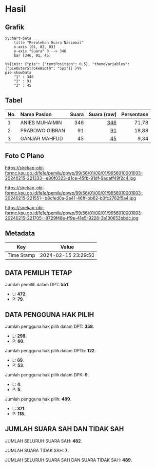 # Hasil

## Grafik

```mermaid
xychart-beta
    title "Perolehan Suara Nasional"
    x-axis [01, 02, 03]
    y-axis "Suara" 0 --> 346
    bar [346, 91, 45]
```

```mermaid
%%{init: {"pie": {"textPosition": 0.5}, "themeVariables": {"pieOuterStrokeWidth": "5px"}} }%%
pie showData
    "1" : 346
    "2" : 91
    "3" : 45
```

## Tabel

| No. | Nama Paslon    | Suara | Suara (raw) | Persentase |
|:--- |:-------------- | -----:| -----------:| ----------:|
| 1   | ANIES MUHAIMIN | 346   | [346][p-1]  | 71,78      |
| 2   | PRABOWO GIBRAN | 91    | [91][p-2]   | 18,88      |
| 3   | GANJAR MAHFUD  | 45    | [45][p-3]   | 9,34       |


[p-1]: https://github.com/gigit-pemilu/pemilu-2024/blob/main/pilpres/hitung-suara/sub/99-luar-negeri/sub/56-kairo-mesir/sub/01-kairo-mesir/sub/0001-kairo-mesir/sub/003-tps-002/sub/paslon-1.txt
[p-2]: https://github.com/gigit-pemilu/pemilu-2024/blob/main/pilpres/hitung-suara/sub/99-luar-negeri/sub/56-kairo-mesir/sub/01-kairo-mesir/sub/0001-kairo-mesir/sub/003-tps-002/sub/paslon-2.txt
[p-3]: https://github.com/gigit-pemilu/pemilu-2024/blob/main/pilpres/hitung-suara/sub/99-luar-negeri/sub/56-kairo-mesir/sub/01-kairo-mesir/sub/0001-kairo-mesir/sub/003-tps-002/sub/paslon-3.txt

## Foto C Plano

https://sirekap-obj-formc.kpu.go.id/fe1e/pemilu/ppwp/99/56/01/00/01/9956010001003-20240215-221333--e80f0323-d1ce-45fb-91df-9adaff49f2c4.jpg

https://sirekap-obj-formc.kpu.go.id/fe1e/pemilu/ppwp/99/56/01/00/01/9956010001003-20240215-221551--b8cfed0a-2a41-46ff-bb62-b0fc2762f5a4.jpg

https://sirekap-obj-formc.kpu.go.id/fe1e/pemilu/ppwp/99/56/01/00/01/9956010001003-20240215-221705--8729f48e-ff9e-41e5-9228-3a130653bbdc.jpg


## Metadata

| Key        | Value               |
| ---------- | ------------------- |
| Time Stamp | 2024-02-15 23:29:50 |


## DATA PEMILIH TETAP

Jumlah pemilih dalam DPT: **551**.
 * L: **472**.
 * P: **79**.

## DATA PENGGUNA HAK PILIH

Jumlah pengguna hak pilih dalam DPT: **358**.
 * L: **298**.
 * P: **60**.

Jumlah pengguna hak pilih dalam DPTb: **122**.
 * L: **69**.
 * P: **53**.

Jumlah pengguna hak pilih dalam DPK: **9**.
 * L: **4**.
 * P: **5**.

Jumlah pengguna hak pilih: **489**.
 * L: **371**.
 * P: **118**.

## JUMLAH SUARA SAH DAN TIDAK SAH

JUMLAH SELURUH SUARA SAH: **482**.

JUMLAH SUARA TIDAK SAH: **7**.

JUMLAH SELURUH SUARA SAH DAN SUARA TIDAK SAH: **489**.


